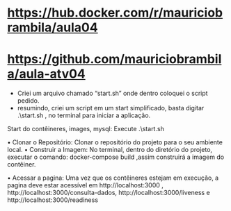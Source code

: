 # https://hub.docker.com/r/mauriciobrambila/aula04
# https://github.com/mauriciobrambila/aula-atv04

* Criei um arquivo chamado “start.sh” onde dentro coloquei o script pedido.
* resumindo, criei um script em um start simplificado, basta digitar .\start.sh , no terminal para iniciar a aplicação.

Start do contêineres, images, mysql: Execute .\start.sh

•  Clonar o Repositório: Clonar o repositório do projeto para o seu ambiente local.
•  Construir a Imagem: No terminal, dentro do diretório do projeto, executar o comando:  docker-compose build ,assim construirá a imagem do contêiner.

•  Acessar a pagina: Uma vez que os contêineres estejam em execução, a pagina deve estar acessível em http://localhost:3000 , http://localhost:3000/consulta-dados, http://localhost:3000/liveness e http://localhost:3000/readiness

